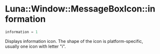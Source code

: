 # Luna::Window::MessageBoxIcon::information

```c++
information = 1
```

Displays information icon. The shape of the icon is platform-specific, usually one icon with letter "i". 

